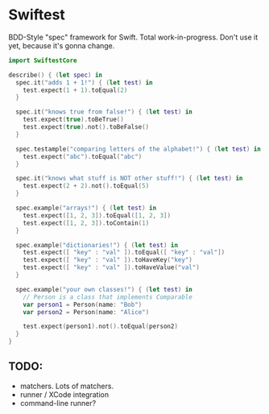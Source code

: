 Swiftest
========

BDD-Style "spec" framework for Swift. Total work-in-progress. Don't use it yet,
because it's gonna change.

```swift
import SwiftestCore

describe() { (let spec) in
  spec.it("adds 1 + 1!") { (let test) in
    test.expect(1 + 1).toEqual(2)
  }

  spec.it("knows true from false!") { (let test) in
    test.expect(true).toBeTrue()
    test.expect(true).not().toBeFalse()
  }

  spec.testample("comparing letters of the alphabet!") { (let test) in
    test.expect("abc").toEqual("abc")
  }

  spec.it("knows what stuff is NOT other stuff!") { (let test) in
    test.expect(2 + 2).not().toEqual(5)
  }

  spec.example("arrays!") { (let test) in
    test.expect([1, 2, 3]).toEqual([1, 2, 3])
    test.expect([1, 2, 3]).toContain(1)
  }

  spec.example("dictionaries!") { (let test) in
    test.expect([ "key" : "val" ]).toEqual([ "key" : "val"])
    test.expect([ "key" : "val" ]).toHaveKey("key")
    test.expect([ "key" : "val" ]).toHaveValue("val")
  }

  spec.example("your own classes!") { (let test) in
    // Person is a class that implements Comparable
    var person1 = Person(name: "Bob")
    var person2 = Person(name: "Alice")

    test.expect(person1).not().toEqual(person2)
  }
}
```

## TODO:
* matchers. Lots of matchers.
* runner / XCode integration
* command-line runner?
